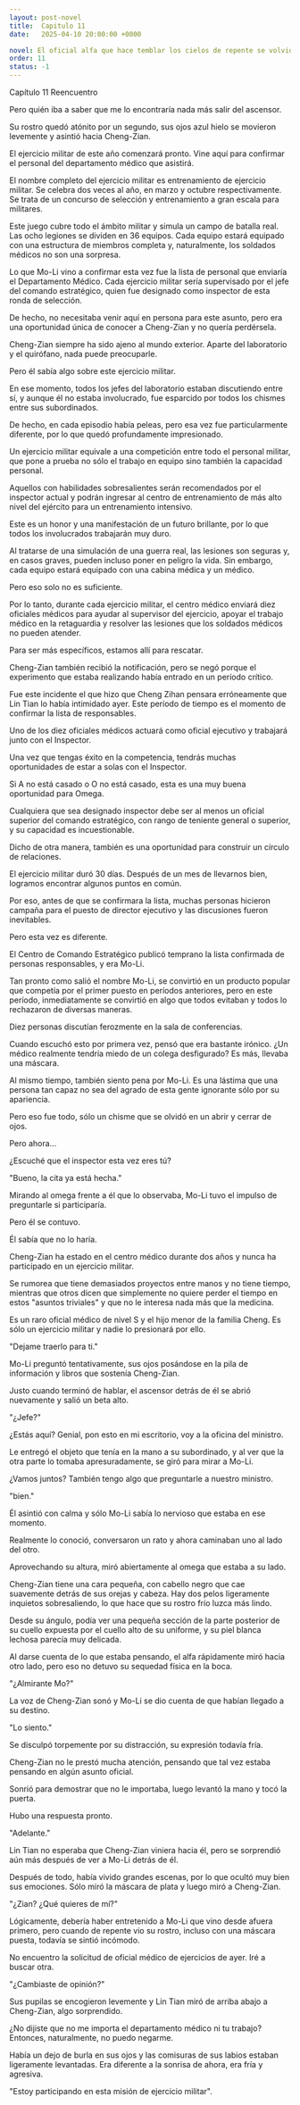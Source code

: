 ```yaml
---
layout: post-novel
title:  Capitulo 11
date:   2025-04-10 20:00:00 +0000

novel: El oficial alfa que hace temblar los cielos de repente se volvió dulce
order: 11
status: -1
---
```


Capítulo 11 Reencuentro

Pero quién iba a saber que me lo encontraría nada más salir del ascensor.

Su rostro quedó atónito por un segundo, sus ojos azul hielo se movieron levemente y asintió hacia Cheng-Zian.

El ejercicio militar de este año comenzará pronto. Vine aquí para confirmar el personal del departamento médico que asistirá.

El nombre completo del ejercicio militar es entrenamiento de ejercicio militar. Se celebra dos veces al año, en marzo y octubre respectivamente. Se trata de un concurso de selección y entrenamiento a gran escala para militares.

Este juego cubre todo el ámbito militar y simula un campo de batalla real. Las ocho legiones se dividen en 36 equipos. Cada equipo estará equipado con una estructura de miembros completa y, naturalmente, los soldados médicos no son una sorpresa.

Lo que Mo-Li vino a confirmar esta vez fue la lista de personal que enviaría el Departamento Médico. Cada ejercicio militar sería supervisado por el jefe del comando estratégico, quien fue designado como inspector de esta ronda de selección.

De hecho, no necesitaba venir aquí en persona para este asunto, pero era una oportunidad única de conocer a Cheng-Zian y no quería perdérsela.

Cheng-Zian siempre ha sido ajeno al mundo exterior. Aparte del laboratorio y el quirófano, nada puede preocuparle.

Pero él sabía algo sobre este ejercicio militar.

En ese momento, todos los jefes del laboratorio estaban discutiendo entre sí, y aunque él no estaba involucrado, fue esparcido por todos los chismes entre sus subordinados.

De hecho, en cada episodio había peleas, pero esa vez fue particularmente diferente, por lo que quedó profundamente impresionado.

Un ejercicio militar equivale a una competición entre todo el personal militar, que pone a prueba no sólo el trabajo en equipo sino también la capacidad personal.

Aquellos con habilidades sobresalientes serán recomendados por el inspector actual y podrán ingresar al centro de entrenamiento de más alto nivel del ejército para un entrenamiento intensivo.

Este es un honor y una manifestación de un futuro brillante, por lo que todos los involucrados trabajarán muy duro.

Al tratarse de una simulación de una guerra real, las lesiones son seguras y, en casos graves, pueden incluso poner en peligro la vida. Sin embargo, cada equipo estará equipado con una cabina médica y un médico.

Pero eso solo no es suficiente.

Por lo tanto, durante cada ejercicio militar, el centro médico enviará diez oficiales médicos para ayudar al supervisor del ejercicio, apoyar el trabajo médico en la retaguardia y resolver las lesiones que los soldados médicos no pueden atender.

Para ser más específicos, estamos allí para rescatar.

Cheng-Zian también recibió la notificación, pero se negó porque el experimento que estaba realizando había entrado en un período crítico.

Fue este incidente el que hizo que Cheng Zihan pensara erróneamente que Lin Tian lo había intimidado ayer. Este período de tiempo es el momento de confirmar la lista de responsables.

Uno de los diez oficiales médicos actuará como oficial ejecutivo y trabajará junto con el Inspector.

Una vez que tengas éxito en la competencia, tendrás muchas oportunidades de estar a solas con el Inspector.

Si A no está casado o O no está casado, esta es una muy buena oportunidad para Omega.

Cualquiera que sea designado inspector debe ser al menos un oficial superior del comando estratégico, con rango de teniente general o superior, y su capacidad es incuestionable.

Dicho de otra manera, también es una oportunidad para construir un círculo de relaciones.

El ejercicio militar duró 30 días. Después de un mes de llevarnos bien, logramos encontrar algunos puntos en común.

Por eso, antes de que se confirmara la lista, muchas personas hicieron campaña para el puesto de director ejecutivo y las discusiones fueron inevitables.

Pero esta vez es diferente.

El Centro de Comando Estratégico publicó temprano la lista confirmada de personas responsables, y era Mo-Li.

Tan pronto como salió el nombre Mo-Li, se convirtió en un producto popular que competía por el primer puesto en períodos anteriores, pero en este período, inmediatamente se convirtió en algo que todos evitaban y todos lo rechazaron de diversas maneras.

Diez personas discutían ferozmente en la sala de conferencias.

Cuando escuchó esto por primera vez, pensó que era bastante irónico. ¿Un médico realmente tendría miedo de un colega desfigurado? Es más, llevaba una máscara.

Al mismo tiempo, también siento pena por Mo-Li. Es una lástima que una persona tan capaz no sea del agrado de esta gente ignorante sólo por su apariencia.

Pero eso fue todo, sólo un chisme que se olvidó en un abrir y cerrar de ojos.

Pero ahora...

¿Escuché que el inspector esta vez eres tú?

"Bueno, la cita ya está hecha."

Mirando al omega frente a él que lo observaba, Mo-Li tuvo el impulso de preguntarle si participaría.

Pero él se contuvo.

Él sabía que no lo haría.

Cheng-Zian ha estado en el centro médico durante dos años y nunca ha participado en un ejercicio militar.

Se rumorea que tiene demasiados proyectos entre manos y no tiene tiempo, mientras que otros dicen que simplemente no quiere perder el tiempo en estos "asuntos triviales" y que no le interesa nada más que la medicina.

Es un raro oficial médico de nivel S y el hijo menor de la familia Cheng. Es sólo un ejercicio militar y nadie lo presionará por ello.

"Dejame traerlo para ti."

Mo-Li preguntó tentativamente, sus ojos posándose en la pila de información y libros que sostenía Cheng-Zian.

Justo cuando terminó de hablar, el ascensor detrás de él se abrió nuevamente y salió un beta alto.

"¿Jefe?"

¿Estás aquí? Genial, pon esto en mi escritorio, voy a la oficina del ministro.

Le entregó el objeto que tenía en la mano a su subordinado, y al ver que la otra parte lo tomaba apresuradamente, se giró para mirar a Mo-Li.

¿Vamos juntos? También tengo algo que preguntarle a nuestro ministro.

"bien."

Él asintió con calma y sólo Mo-Li sabía lo nervioso que estaba en ese momento.

Realmente lo conoció, conversaron un rato y ahora caminaban uno al lado del otro.

Aprovechando su altura, miró abiertamente al omega que estaba a su lado.

Cheng-Zian tiene una cara pequeña, con cabello negro que cae suavemente detrás de sus orejas y cabeza. Hay dos pelos ligeramente inquietos sobresaliendo, lo que hace que su rostro frío luzca más lindo.

Desde su ángulo, podía ver una pequeña sección de la parte posterior de su cuello expuesta por el cuello alto de su uniforme, y su piel blanca lechosa parecía muy delicada.

Al darse cuenta de lo que estaba pensando, el alfa rápidamente miró hacia otro lado, pero eso no detuvo su sequedad física en la boca.

"¿Almirante Mo?"

La voz de Cheng-Zian sonó y Mo-Li se dio cuenta de que habían llegado a su destino.

"Lo siento."

Se disculpó torpemente por su distracción, su expresión todavía fría.

Cheng-Zian no le prestó mucha atención, pensando que tal vez estaba pensando en algún asunto oficial.

Sonrió para demostrar que no le importaba, luego levantó la mano y tocó la puerta.

Hubo una respuesta pronto.

"Adelante."

Lin Tian no esperaba que Cheng-Zian viniera hacia él, pero se sorprendió aún más después de ver a Mo-Li detrás de él.

Después de todo, había vivido grandes escenas, por lo que ocultó muy bien sus emociones. Sólo miró la máscara de plata y luego miró a Cheng-Zian.

"¿Zian? ¿Qué quieres de mí?"

Lógicamente, debería haber entretenido a Mo-Li que vino desde afuera primero, pero cuando de repente vio su rostro, incluso con una máscara puesta, todavía se sintió incómodo.

No encuentro la solicitud de oficial médico de ejercicios de ayer. Iré a buscar otra.

"¿Cambiaste de opinión?"

Sus pupilas se encogieron levemente y Lin Tian miró de arriba abajo a Cheng-Zian, algo sorprendido.

¿No dijiste que no me importa el departamento médico ni tu trabajo? Entonces, naturalmente, no puedo negarme.

Había un dejo de burla en sus ojos y las comisuras de sus labios estaban ligeramente levantadas. Era diferente a la sonrisa de ahora, era fría y agresiva.

"Estoy participando en esta misión de ejercicio militar".





